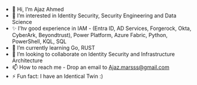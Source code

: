 - 👋 Hi, I’m Ajaz Ahmed
- 👀 I’m interested in Identity Security, Security Engineering and Data Science
- ✨ I'hv good experience in IAM - (Entra ID, AD Services, Forgerock, Okta, CyberArk, Beyondtrust), Power Platform, Azure Fabric, Python, PowerShell, KQL, SQL
- 🌱 I’m currently learning Go, RUST
- 💞️ I’m looking to collaborate on Identity Security and Infrastructure Architecture
- 📫 How to reach me - Drop an email to Ajaz.marsss@gmail.com
- ⚡ Fun fact: I have an Identical Twin :)

<!---
ahmedajaz2/ahmedajaz2 is a ✨ special ✨ repository because its `README.md` (this file) appears on your GitHub profile.
You can click the Preview link to take a look at your changes.
--->
